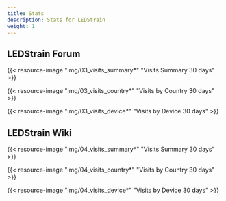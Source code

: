 ```yaml
---
title: Stats
description: Stats for LEDStrain
weight: 1
---
```


## LEDStrain Forum

{{< resource-image "img/03_visits_summary*" "Visits Summary 30 days" >}}  

{{< resource-image "img/03_visits_country*" "Visits by Country 30 days" >}}  

{{< resource-image "img/03_visits_device*" "Visits by Device 30 days" >}}  


## LEDStrain Wiki

{{< resource-image "img/04_visits_summary*" "Visits Summary 30 days" >}}  

{{< resource-image "img/04_visits_country*" "Visits by Country 30 days" >}}  

{{< resource-image "img/04_visits_device*" "Visits by Device 30 days" >}}  
